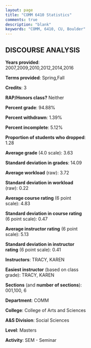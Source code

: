 ```yaml
---
layout: page
title: "COMM 6410 Statistics"
comments: true
description: "blank"
keywords: "COMM, 6410, CU, Boulder"
--- 
```

<head>
<script src="https://ajax.googleapis.com/ajax/libs/jquery/2.1.3/jquery.min.js"></script>
<script src="https://dl.dropboxusercontent.com/s/pc42nxpaw1ea4o9/highcharts.js?dl=0"></script>
<!-- <script src="../assets/js/highcharts.js"></script> -->
<style type="text/css">@font-face {
	font-family: "Bebas Neue";
	src: url(https://www.filehosting.org/file/details/544349/BebasNeue%20Regular.otf) format("opentype");
	}
	h1.Bebas { 
		font-family: "Bebas Neue", Verdana, Tahoma;
	}
</style>
</head>
<body>
	<div id="container" style="float: right; width: 45%; height: 88%; margin-left: 2.5%; margin-right: 2.5%;"></div>
	<script language="JavaScript">
		$(document).ready(function() {
		var chart = {type: 'column'};
		var title = {text: 'Grade Distribution'};
		var xAxis = {categories: ['A','B','C','D','F'],crosshair: true};
		var yAxis = {min: 0,title: {text: 'Percentage'}};
		var tooltip = {headerFormat: '<center><b><span style="font-size:20px">{point.key}</span></b></center>',
		               pointFormat: '<td style="padding:0"><b>{point.y:.1f}%</b></td>',
		               footerFormat: '</table>',shared: true,useHTML: true};
		var plotOptions = {column: {pointPadding: 0.0,borderWidth: 0}};  
		var credits = {enabled: false};var series= [{name: 'Percent',data: [76.71,20.55,0.0,0.0,2.74,]}];
		var json = {};
		json.chart = chart;
		json.title = title;
		json.tooltip = tooltip;
		json.xAxis = xAxis;
		json.yAxis = yAxis;  
		json.series = series;
		json.plotOptions = plotOptions;  
		json.credits = credits;
		$('#container').highcharts(json);
	});
	</script>
</body>
			   
## DISCOURSE ANALYSIS

**Years provided**: 2007,2009,2010,2012,2014,2016

**Terms provided**: Spring,Fall

**Credits**: 3

**RAP/Honors class?** Neither

**Percent grade**: 94.88%

**Percent withdrawn**: 1.39%

**Percent incomplete**: 5.12%

**Proportion of students who dropped**: 1.28

**Average grade** (4.0 scale): 3.63

**Standard deviation in grades**: 14.09

**Average workload** (raw): 3.72

**Standard deviation in workload** (raw): 0.22

**Average course rating** (6 point scale): 4.83

**Standard deviation in course rating** (6 point scale): 0.47

**Average instructor rating** (6 point scale): 5.13

**Standard deviation in instructor rating** (6 point scale): 0.41

**Instructors**: TRACY, KAREN

**Easiest instructor** (based on class grade): TRACY, KAREN

**Sections** (and **number of sections**): 001,100, 6

**Department**: COMM

**College**: College of Arts and Sciences

**A&S Division**: Social Sciences

**Level**: Masters

**Activity**: SEM - Seminar
